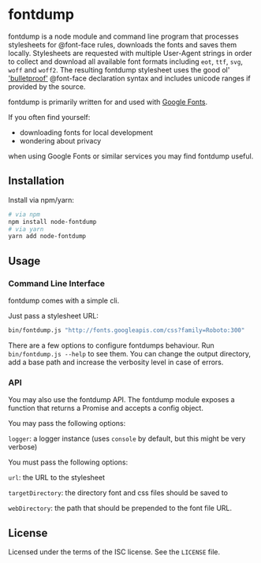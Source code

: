 # fontdump

fontdump is a node module and command line program that processes stylesheets for @font-face rules,
downloads the fonts and saves them locally. Stylesheets are requested with multiple User-Agent
strings in order to collect and download all available font formats including `eot`, `ttf`, `svg`, `woff` and `woff2`.
The resulting fontdump stylesheet uses the good ol' ['bulletproof'](https://calendar.perfplanet.com/2016/no-font-face-bulletproof-syntax/) @font-face declaration syntax and includes unicode ranges if provided by the source. 

fontdump is primarily written for and used with [Google Fonts](https://fonts.google.com/).

If you often find yourself:

 * downloading fonts for local development
 * wondering about privacy
 
when using Google Fonts or similar services you may find fontdump useful.

## Installation

Install via npm/yarn:

```sh
# via npm
npm install node-fontdump
# via yarn
yarn add node-fontdump
```

## Usage

### Command Line Interface

fontdump comes with a simple cli.

Just pass a stylesheet URL:

```sh
bin/fontdump.js "http://fonts.googleapis.com/css?family=Roboto:300"
```

There are a few options to configure fontdumps behaviour. Run `bin/fontdump.js --help` to see them. You can change the output directory, add a base path and increase the verbosity level in case of errors.

### API

You may also use the fontdump API. The fontdump module exposes a function that returns a Promise and accepts a config object.

You may pass the following options:

`logger`: a logger instance (uses `console` by default, but this might be very verbose)

You must pass the following options:

`url`: the URL to the stylesheet

`targetDirectory`: the directory font and css files should be saved to

`webDirectory`: the path that should be prepended to the font file URL.



## License

Licensed under the terms of the ISC license. See the `LICENSE` file.
